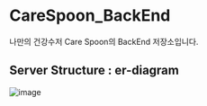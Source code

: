 # CareSpoon_BackEnd
나만의 건강수저 Care Spoon의 BackEnd 저장소입니다.

## Server Structure : er-diagram
![image](https://user-images.githubusercontent.com/79795051/218919390-84f5e615-72c6-4172-bbf6-bc45eead6d10.png)
